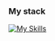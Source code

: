 <!--- 👋 Hi, I’m @Frostwolf74
- 👀 I’m interested in Java, C, HTML, Javascript and Python
- 🌱 I’m currently learning C#
- 📫 How to reach me: Discord: Frostwolf74#6165. Please make your opening message mention Github
--->
<!---
Frostwolf74/Frostwolf74 is a ✨ special ✨ repository because its `README.md` (this file) appears on your GitHub profile.
You can click the Preview link to take a look at your changes.
--->

### My stack

[![My Skills](https://skillicons.dev/icons?i=c,java,py,js,html,css,postgres)](https://skillicons.dev)

